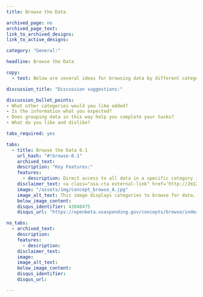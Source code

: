 ```yaml
---
title: Browse the Data

archived_page: no
archived_page_text:
link_to_archived_designs: 
link_to_active_designs:

category: "General:"

headline: Browse the Data

copy:
  - text: Below are several ideas for browsing data by different categories. Agencies, Recipients, and NAICS headings link to interactive pages. Please take a look and give us your feedback in the discussion section at the bottom of each tab.

discussion_title: "Discussion suggestions:"

discussion_bullet_points:
- What other categories would you like added?
- Is the information what you expected?
- Does grouping data in this way help you complete your tasks?
- What do you like and dislike?

tabs_required: yes

tabs:
  - title: Browse the Data 0.1
    url_hash: "#!browse-0.1"
    archived_text:
    description: "Key Features:"
    features:
      - description: Direct access to all data in a specific category in one place. 
    disclaimer_text: <a class="usa-cta external-link" href='http://2m12ll.axshare.com/browse.html' target="_blank">View an interactive version of the below image</a>
    image: "/assets/img/concept_browse_A.jpg"
    image_alt_text: This image displays categories to browse for data.  At the left are links to Organizations, Spending Categories, and Industry Codes categories.  In the center of the page are links to the same categories but without the specific headings. 
    below_image_content:
    disqus_identifier: 43048475
    disqus_url: "https://openbeta.usaspending.gov/concepts/browse/index.html#!browse-0.1"

no_tabs: 
  - archived_text:
    description:
    features:
      - description:
    disclaimer_text:
    image:
    image_alt_text:
    below_image_content:
    disqus_identifier:
    disqus_url:

---
```

